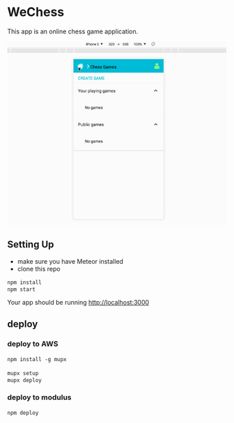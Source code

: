 
# WeChess

This app is an online chess game application.

<img src="demo.gif">

## Setting Up

* make sure you have Meteor installed
* clone this repo

```
npm install
npm start
```
Your app should be running [http://localhost:3000](http://localhost:3000)


## deploy


### deploy to AWS 

```
npm install -g mupx

mupx setup
mupx deploy

```


### deploy to modulus

```
npm deploy

```
